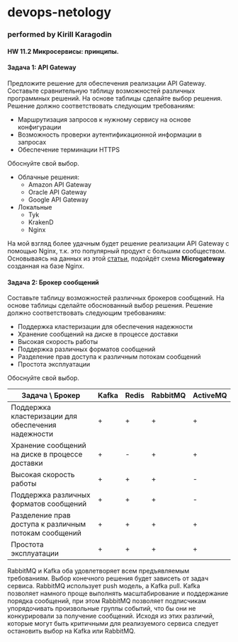 # devops-netology
### performed by Kirill Karagodin
#### HW 11.2 Микросервисы: принципы.

#### Задача 1: API Gateway

Предложите решение для обеспечения реализации API Gateway. Составьте сравнительную таблицу возможностей различных 
программных решений. На основе таблицы сделайте выбор решения.
Решение должно соответствовать следующим требованиям:
- Маршрутизация запросов к нужному сервису на основе конфигурации 
- Возможность проверки аутентификационной информации в запросах 
- Обеспечение терминации HTTPS

Обоснуйте свой выбор.

- Облачные решения:
  - Amazon API Gateway 
  - Oracle API Gateway 
  - Google API Gateway
- Локальные
  - Tyk 
  - KrakenD 
  - Nginx

На мой взгляд более удачным будет решение реализации API Gateway с помощью Nginx, т.к. это популярный продукт с большим 
сообществом. Основываясь на данных из этой [статьи](https://goo-gl.me/chFMG), подойдёт схема **Microgateway** созданная
на базе Nginx.

#### Задача 2: Брокер сообщений

Составьте таблицу возможностей различных брокеров сообщений. На основе таблицы сделайте обоснованный выбор решения.
Решение должно соответствовать следующим требованиям:
- Поддержка кластеризации для обеспечения надежности 
- Хранение сообщений на диске в процессе доставки 
- Высокая скорость работы 
- Поддержка различных форматов сообщений 
- Разделение прав доступа к различным потокам сообщений 
- Простота эксплуатации

Обоснуйте свой выбор.

Задача \ Брокер | Kafka | Redis | RabbitMQ | ActiveMQ
--- | --- | --- | --- | ---
Поддержка кластеризации для обеспечения надежности | + | + | + | + |
Хранение сообщений на диске в процессе доставки | + | - | + | + |
Высокая скорость работы | + | + | + | - |
Поддержка различных форматов сообщений | + | + | + | - |
Разделение прав доступа к различным потокам сообщений | + | + | + | + |
Простота эксплуатации | + | + | + | + |

RabbitMQ и Kafka оба удовлетворяет всем предъявляемым требованиям. Выбор конечного решения будет зависеть от задач
сервиса. RabbitMQ использует push модель, а Kafka pull. Kafka позволяет намного проще выполнять масштабирование и 
поддержание порядка сообщений, при этом RabbitMQ позволяет подписчикам упорядочивать произвольные группы событий, 
что бы они не конкурировали за получение сообщений. Исходя из этих различий, которые могут быть критичными для 
реализуемого сервиса следует остановить выбор на Kafka или RabbitMQ.